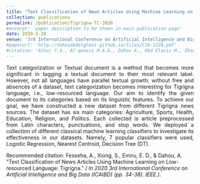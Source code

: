 ```yaml
---
title: "Text Classification of News Articles Using Machine Learning on Low-resourced Language: Tigrigna"
collection: publications
permalink: /publication/Tigrigna-TC-2020
#excerpt: 'paper description to be shown in main publication page'
date: 2020-5-28
venue: '3rd International Conference on Artificial Intelligence and Big Data (ICAIBD)'
#paperurl: 'http://dahouabdelghani.github.io/files/C16-1228.pdf'
#citation: 'Alhaj Y.A., Al-qaness M.A.A., Dahou A., Abd Elaziz M., Zhao D., Xiang J. &quot;Effects of Light Stemming on Feature Extraction and Selection for Arabic Documents Classification.&quot; <i>Recent Advances in NLP: The Case of Arabic Language. Studies in Computational Intelligence, vol 874. Springer.)</i>. 1(1).'
---
```

<p style="text-align: justify">
Text categorization or Textual document is a method that becomes more significant in tagging a textual document to their most relevant label. However, not all languages have parallel textual growth; without free and absences of a dataset, text categorization becomes interesting for Tigrigna language, i.e., low-resourced language. Our aim to identify the given document to its categories based on its linguistic features. To achieve our goal, we have constructed a new dataset from different Tigrigna news sources. The dataset has six main categories: Agriculture, Sports, Health, Education, Religion, and Politics. Each collected is article preprocessed from Latin characters, punctuations, and stop words. We deployed a collection of different classical machine learning classifiers to investigate its effectiveness in our datasets. Namely, 7 popular classifiers were used, Logistic Regression, Nearest Centroid, Decision Tree (DT).

Recommended citation: Fesseha, A., Xiong, S., Emiru, E. D., & Dahou, A. "Text Classification of News Articles Using Machine Learning on Low-resourced Language: Tigrigna." <i>( In 2020 3rd International Conference on Artificial Intelligence and Big Data (ICAIBD) (pp. 34-38). IEEE.)</i>.


</p>
